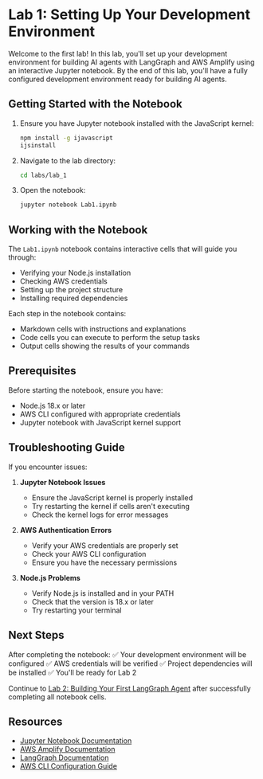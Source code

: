 # Lab 1: Setting Up Your Development Environment

Welcome to the first lab! In this lab, you'll set up your development environment for building AI agents with LangGraph and AWS Amplify using an interactive Jupyter notebook. By the end of this lab, you'll have a fully configured development environment ready for building AI agents.

## Getting Started with the Notebook

1. Ensure you have Jupyter notebook installed with the JavaScript kernel:
   ```bash
   npm install -g ijavascript
   ijsinstall
   ```

2. Navigate to the lab directory:
   ```bash
   cd labs/lab_1
   ```

3. Open the notebook:
   ```bash
   jupyter notebook Lab1.ipynb
   ```

## Working with the Notebook

The `Lab1.ipynb` notebook contains interactive cells that will guide you through:

- Verifying your Node.js installation
- Checking AWS credentials
- Setting up the project structure
- Installing required dependencies

Each step in the notebook contains:
- Markdown cells with instructions and explanations
- Code cells you can execute to perform the setup tasks
- Output cells showing the results of your commands

## Prerequisites

Before starting the notebook, ensure you have:

- Node.js 18.x or later
- AWS CLI configured with appropriate credentials
- Jupyter notebook with JavaScript kernel support

## Troubleshooting Guide

If you encounter issues:

1. **Jupyter Notebook Issues**
   - Ensure the JavaScript kernel is properly installed
   - Try restarting the kernel if cells aren't executing
   - Check the kernel logs for error messages

2. **AWS Authentication Errors**
   - Verify your AWS credentials are properly set
   - Check your AWS CLI configuration
   - Ensure you have the necessary permissions

3. **Node.js Problems**
   - Verify Node.js is installed and in your PATH
   - Check that the version is 18.x or later
   - Try restarting your terminal

## Next Steps

After completing the notebook:
✅ Your development environment will be configured
✅ AWS credentials will be verified
✅ Project dependencies will be installed
✅ You'll be ready for Lab 2

Continue to [Lab 2: Building Your First LangGraph Agent](lab_2.md) after successfully completing all notebook cells.

## Resources

- [Jupyter Notebook Documentation](https://jupyter.org/)
- [AWS Amplify Documentation](https://docs.amplify.aws/)
- [LangGraph Documentation](https://python.langchain.com/docs/langgraph)
- [AWS CLI Configuration Guide](https://docs.aws.amazon.com/cli/latest/userguide/cli-configure-quickstart.html)
